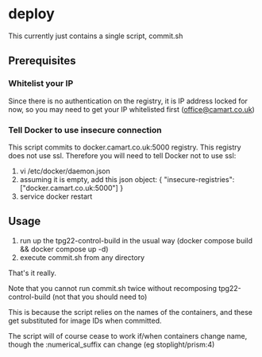 # deploy

This currently just contains a single script, commit.sh

## Prerequisites

### Whitelist your IP

Since there is no authentication on the registry, it is IP address locked for now, so you may need to get your IP whitelisted first (office@camart.co.uk)

### Tell Docker to use insecure connection

This script commits to docker.camart.co.uk:5000 registry.  This registry does not use ssl. Therefore you will need to tell Docker not to use ssl:

1. vi /etc/docker/daemon.json
2. assuming it is empty, add this json object: { "insecure-registries":["docker.camart.co.uk:5000"] }
3. service docker restart

## Usage

1. run up the tpg22-control-build in the usual way (docker compose build && docker compose up -d)
2. execute commit.sh from any directory

That's it really.

Note that you cannot run commit.sh twice without recomposing tpg22-control-build (not that you should need to)

This is because the script relies on the names of the containers, and these get substituted for image IDs when committed.

The script will of course cease to work if/when containers change name, though the :numerical_suffix can change (eg stoplight/prism:4) 
